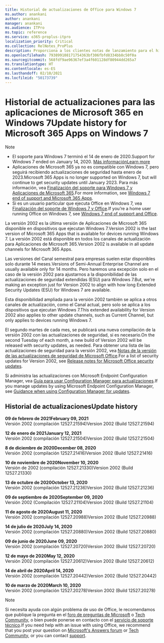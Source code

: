 ```yaml
---
title: Historial de actualizaciones de Office para Windows 7
ms.author: anankani
author: anankani
manager: anankani
ms.audience: ITPro
ms.topic: reference
ms.service: o365-proplus-itpro
localization_priority: Critical
ms.collection: RelNotes_ProPlus
description: Proporciona a los clientes notas de lanzamiento para el historial de actualizaciones de las aplicaciones de Microsoft 365 para Windows 7
ms.openlocfilehash: 793899108171754363bf306fbfd8334bb8c50f0a
ms.sourcegitcommit: 568fdf9ae96367ef3a4f601128df80944dd265a7
ms.translationtype: HT
ms.contentlocale: es-ES
ms.lasthandoff: 02/10/2021
ms.locfileid: "50173739"
---
```

# <a name="update-history-for-microsoft-365-apps-on-windows-7"></a><span data-ttu-id="f0d2f-103">Historial de actualizaciones para las aplicaciones de Microsoft 365 en Windows 7</span><span class="sxs-lookup"><span data-stu-id="f0d2f-103">Update history for Microsoft 365 Apps on Windows 7</span></span> 

 > [!NOTE]
>
>- <span data-ttu-id="f0d2f-104">El soporte para Windows 7 terminó el 14 de enero de 2020.</span><span class="sxs-lookup"><span data-stu-id="f0d2f-104">Support for Windows 7 ended on January 14, 2020.</span></span> [<span data-ttu-id="f0d2f-105">Más información</span><span class="sxs-lookup"><span data-stu-id="f0d2f-105">Learn more</span></span>](https://www.microsoft.com/microsoft-365/windows/end-of-windows-7-support)
>- <span data-ttu-id="f0d2f-106">Aplicaciones de Microsoft 365 ya no es compatible con Windows 7, pero seguirá recibiendo actualizaciones de seguridad hasta enero de 2023.</span><span class="sxs-lookup"><span data-stu-id="f0d2f-106">Microsoft 365 Apps is no longer supported on Windows 7, but will continue to get security updates until January 2023.</span></span> <span data-ttu-id="f0d2f-107">Para más información, vea [Finalización del soporte para Windows 7 y Aplicaciones de Microsoft 365](https://docs.microsoft.com/DeployOffice/endofsupport/windows-7-support).</span><span class="sxs-lookup"><span data-stu-id="f0d2f-107">For more information, see [Windows 7 end of support and Microsoft 365 Apps](https://docs.microsoft.com/DeployOffice/endofsupport/windows-7-support).</span></span>
>- <span data-ttu-id="f0d2f-108">Si es un usuario particular que ejecuta Office en Windows 7, vea [Finalización del soporte de Windows 7 y Office](https://support.microsoft.com/office/78f20fab-b57b-44d7-8368-06a8493f3cb9).</span><span class="sxs-lookup"><span data-stu-id="f0d2f-108">If you’re a home user running Office on Windows 7, see [Windows 7 end of support and Office](https://support.microsoft.com/office/78f20fab-b57b-44d7-8368-06a8493f3cb9).</span></span>

<span data-ttu-id="f0d2f-109">La versión 2002 es la última versión de Aplicaciones de Microsoft 365 disponible en dispositivos que ejecutan Windows 7.</span><span class="sxs-lookup"><span data-stu-id="f0d2f-109">Version 2002 is the last version of Microsoft 365 Apps that is available for devices running Windows 7.</span></span> <span data-ttu-id="f0d2f-110">La versión 2002 está disponible en todos los canales de actualización para Aplicaciones de Microsoft 365.</span><span class="sxs-lookup"><span data-stu-id="f0d2f-110">Version 2002 is available in all update channels for Microsoft 365 Apps.</span></span>

<span data-ttu-id="f0d2f-111">Las versiones del Canal semestral para empresas suelen estar disponibles solo durante 14 meses.</span><span class="sxs-lookup"><span data-stu-id="f0d2f-111">Versions of Semi-Annual Enterprise Channel are usually available only for 14 months.</span></span> <span data-ttu-id="f0d2f-112">Pero haremos una excepción solo en el caso de la versión 2002 para ajustarnos a la disponibilidad de las actualizaciones de seguridad extendidas (ESU) para Windows 7.</span><span class="sxs-lookup"><span data-stu-id="f0d2f-112">But, we're making an exception just for Version 2002 to align with how long Extended Security Updates (ESU) for Windows 7 are available.</span></span>

<span data-ttu-id="f0d2f-113">Esta disponibilidad ampliada para la versión 2002 también se aplica a otros canales de actualización, como el Canal actual, pero solo se aplica a los dispositivos que ejecutan Windows 7.</span><span class="sxs-lookup"><span data-stu-id="f0d2f-113">This extended availability for Version 2002 also applies to other update channels, such as Current Channel, but only applies to devices running Windows 7.</span></span>

<span data-ttu-id="f0d2f-114">El segundo martes de cada mes, se publicará una nueva compilación de la versión 2002 con las actualizaciones de seguridad, si es necesario.</span><span class="sxs-lookup"><span data-stu-id="f0d2f-114">On the second Tuesday of each month, a new build of Version 2002 will be released with security updates, as needed.</span></span> <span data-ttu-id="f0d2f-115">Para obtener una lista de las actualizaciones de seguridad para la versión 2002, vea [Notas de la versión de las actualizaciones de seguridad de Microsoft Office](microsoft365-apps-security-updates.md).</span><span class="sxs-lookup"><span data-stu-id="f0d2f-115">For a list of security updates for Version 2002, see [Release notes for Microsoft Office security updates](microsoft365-apps-security-updates.md).</span></span>

<span data-ttu-id="f0d2f-116">Si administra las actualizaciones con Microsoft Endpoint Configuration Manager, vea [Guía para usar Configuration Manager para actualizaciones](https://docs.microsoft.com/deployoffice/endofsupport/windows-7-support#guidance-when-using-configuration-manager-for-updates).</span><span class="sxs-lookup"><span data-stu-id="f0d2f-116">If you manage updates by using Microsoft Endpoint Configuration Manager, see [Guidance when using Configuration Manager for updates](https://docs.microsoft.com/deployoffice/endofsupport/windows-7-support#guidance-when-using-configuration-manager-for-updates).</span></span>


## <a name="update-history"></a><span data-ttu-id="f0d2f-117">Historial de actualizaciones</span><span class="sxs-lookup"><span data-stu-id="f0d2f-117">Update history</span></span>

[//]: # (NO ELIMINAR)

<span data-ttu-id="f0d2f-119">**09 de febrero de 2021**</span><span class="sxs-lookup"><span data-stu-id="f0d2f-119">**February 09, 2021**</span></span><br/>
<span data-ttu-id="f0d2f-120">Versión 2002 (compilación 12527.21594)</span><span class="sxs-lookup"><span data-stu-id="f0d2f-120">Version 2002 (Build 12527.21594)</span></span><br/>

<span data-ttu-id="f0d2f-121">**12 de enero de 2021**</span><span class="sxs-lookup"><span data-stu-id="f0d2f-121">**January 12, 2021**</span></span><br/>
<span data-ttu-id="f0d2f-122">Versión 2002 (compilación 12527.21504)</span><span class="sxs-lookup"><span data-stu-id="f0d2f-122">Version 2002 (Build 12527.21504)</span></span><br/>

<span data-ttu-id="f0d2f-123">**8 de diciembre de 2020**</span><span class="sxs-lookup"><span data-stu-id="f0d2f-123">**December 08, 2020**</span></span><br/>
<span data-ttu-id="f0d2f-124">Versión 2002 (compilación 12527.21416)</span><span class="sxs-lookup"><span data-stu-id="f0d2f-124">Version 2002 (Build 12527.21416)</span></span><br/>

<span data-ttu-id="f0d2f-125">**10 de noviembre de 2020**</span><span class="sxs-lookup"><span data-stu-id="f0d2f-125">**November 10, 2020**</span></span><br/>
<span data-ttu-id="f0d2f-126">Versión de 2002 (compilación 12527.21330)</span><span class="sxs-lookup"><span data-stu-id="f0d2f-126">Version 2002 (Build 12527.21330)</span></span><br/>

<span data-ttu-id="f0d2f-127">**13 de octubre de 2020**</span><span class="sxs-lookup"><span data-stu-id="f0d2f-127">**October 13, 2020**</span></span><br/>
<span data-ttu-id="f0d2f-128">Versión 2002 (compilación 12527.21236)</span><span class="sxs-lookup"><span data-stu-id="f0d2f-128">Version 2002 (Build 12527.21236)</span></span><br/>

<span data-ttu-id="f0d2f-129">**09 de septiembre de 2020**</span><span class="sxs-lookup"><span data-stu-id="f0d2f-129">**September 09, 2020**</span></span><br/>
<span data-ttu-id="f0d2f-130">Versión 2002 (Compilación 12527.21104)</span><span class="sxs-lookup"><span data-stu-id="f0d2f-130">Version 2002 (Build 12527.21104)</span></span><br/>

<span data-ttu-id="f0d2f-131">**11 de agosto de 2020**</span><span class="sxs-lookup"><span data-stu-id="f0d2f-131">**August 11, 2020**</span></span><br/>
<span data-ttu-id="f0d2f-132">Versión 2002 (compilación 12527.20988)</span><span class="sxs-lookup"><span data-stu-id="f0d2f-132">Version 2002 (Build 12527.20988)</span></span><br/>

<span data-ttu-id="f0d2f-133">**14 de julio de 2020**</span><span class="sxs-lookup"><span data-stu-id="f0d2f-133">**July 14, 2020**</span></span><br/>
<span data-ttu-id="f0d2f-134">Versión 2002 (compilación 12527.20880)</span><span class="sxs-lookup"><span data-stu-id="f0d2f-134">Version 2002 (Build 12527.20880)</span></span><br/>

<span data-ttu-id="f0d2f-135">**09 de junio de 2020**</span><span class="sxs-lookup"><span data-stu-id="f0d2f-135">**June 09, 2020**</span></span><br/>
<span data-ttu-id="f0d2f-136">Versión 2002 (compilación 12527.20720)</span><span class="sxs-lookup"><span data-stu-id="f0d2f-136">Version 2002 (Build 12527.20720)</span></span><br/>

<span data-ttu-id="f0d2f-137">**12 de mayo de 2020**</span><span class="sxs-lookup"><span data-stu-id="f0d2f-137">**May 12, 2020**</span></span><br/>
<span data-ttu-id="f0d2f-138">Versión 2002 (compilación 12527.20612)</span><span class="sxs-lookup"><span data-stu-id="f0d2f-138">Version 2002 (Build 12527.20612)</span></span><br/>

<span data-ttu-id="f0d2f-139">**14 de abril de 2020**</span><span class="sxs-lookup"><span data-stu-id="f0d2f-139">**April 14, 2020**</span></span><br/>
<span data-ttu-id="f0d2f-140">Versión 2002 (compilación 12527.20442)</span><span class="sxs-lookup"><span data-stu-id="f0d2f-140">Version 2002 (Build 12527.20442)</span></span><br/>

<span data-ttu-id="f0d2f-141">**10 de marzo de 2020**</span><span class="sxs-lookup"><span data-stu-id="f0d2f-141">**March 10, 2020**</span></span><br/>
<span data-ttu-id="f0d2f-142">Versión 2002 (compilación 12527.20278)</span><span class="sxs-lookup"><span data-stu-id="f0d2f-142">Version 2002 (Build 12527.20278)</span></span><br/>




> [!NOTE]
> <span data-ttu-id="f0d2f-143">Si necesita ayuda con algún problema de uso de Office, le recomendamos que publique la pregunta en el [foro de preguntas de Microsoft](https://answers.microsoft.com/) o [Tech Community](https://techcommunity.microsoft.com/), o bien puede ponerse en contacto con el [servicio de soporte técnico](https://support.microsoft.com/contactus).</span><span class="sxs-lookup"><span data-stu-id="f0d2f-143">If you need help with an issue with using Office, we recommend that you post your question on [Microsoft's Answers forum](https://answers.microsoft.com/) or [Tech Community](https://techcommunity.microsoft.com/), or you can contact [support](https://support.microsoft.com/contactus).</span></span>
